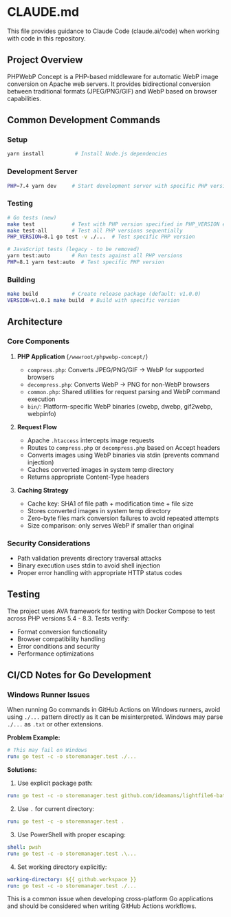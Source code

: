 # CLAUDE.md

This file provides guidance to Claude Code (claude.ai/code) when working with code in this repository.

## Project Overview

PHPWebP Concept is a PHP-based middleware for automatic WebP image conversion on Apache web servers. It provides bidirectional conversion between traditional formats (JPEG/PNG/GIF) and WebP based on browser capabilities.

## Common Development Commands

### Setup
```bash
yarn install          # Install Node.js dependencies
```

### Development Server
```bash
PHP=7.4 yarn dev     # Start development server with specific PHP version
```

### Testing
```bash
# Go tests (new)
make test            # Test with PHP version specified in PHP_VERSION env var
make test-all        # Test all PHP versions sequentially
PHP_VERSION=8.1 go test -v ./...  # Test specific PHP version

# JavaScript tests (legacy - to be removed)
yarn test:auto       # Run tests against all PHP versions
PHP=8.1 yarn test:auto  # Test specific PHP version
```

### Building
```bash
make build           # Create release package (default: v1.0.0)
VERSION=v1.0.1 make build  # Build with specific version
```

## Architecture

### Core Components

1. **PHP Application** (`/wwwroot/phpwebp-concept/`)
   - `compress.php`: Converts JPEG/PNG/GIF → WebP for supported browsers
   - `decompress.php`: Converts WebP → PNG for non-WebP browsers
   - `common.php`: Shared utilities for request parsing and WebP command execution
   - `bin/`: Platform-specific WebP binaries (cwebp, dwebp, gif2webp, webpinfo)

2. **Request Flow**
   - Apache `.htaccess` intercepts image requests
   - Routes to `compress.php` or `decompress.php` based on Accept headers
   - Converts images using WebP binaries via stdin (prevents command injection)
   - Caches converted images in system temp directory
   - Returns appropriate Content-Type headers

3. **Caching Strategy**
   - Cache key: SHA1 of file path + modification time + file size
   - Stores converted images in system temp directory
   - Zero-byte files mark conversion failures to avoid repeated attempts
   - Size comparison: only serves WebP if smaller than original

### Security Considerations

- Path validation prevents directory traversal attacks
- Binary execution uses stdin to avoid shell injection
- Proper error handling with appropriate HTTP status codes

## Testing

The project uses AVA framework for testing with Docker Compose to test across PHP versions 5.4 - 8.3. Tests verify:
- Format conversion functionality
- Browser compatibility handling
- Error conditions and security
- Performance optimizations

## CI/CD Notes for Go Development

### Windows Runner Issues

When running Go commands in GitHub Actions on Windows runners, avoid using `./...` pattern directly as it can be misinterpreted. Windows may parse `./...` as `.txt` or other extensions.

**Problem Example:**

```yaml
# This may fail on Windows
run: go test -c -o storemanager.test ./...
```

**Solutions:**

1. Use explicit package path:

```yaml
run: go test -c -o storemanager.test github.com/ideamans/lightfile6-batch-store-manager
```

2. Use `.` for current directory:

```yaml
run: go test -c -o storemanager.test .
```

3. Use PowerShell with proper escaping:

```yaml
shell: pwsh
run: go test -c -o storemanager.test .\...
```

4. Set working directory explicitly:

```yaml
working-directory: ${{ github.workspace }}
run: go test -c -o storemanager.test ./...
```

This is a common issue when developing cross-platform Go applications and should be considered when writing GitHub Actions workflows.